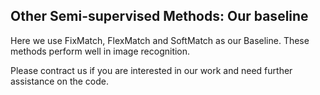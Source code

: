 ## Other Semi-supervised Methods: Our baseline

Here we use FixMatch, FlexMatch and SoftMatch as our Baseline. These methods perform well in image recognition. 

Please contract us if you are interested in our work and need further assistance on the code.
